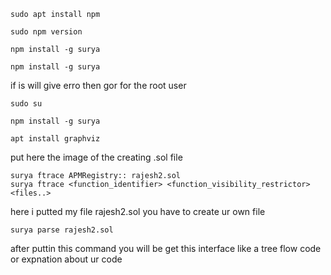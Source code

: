 ```
sudo apt install npm
```
```
sudo npm version
```


```
npm install -g surya
```
```
npm install -g surya
```
if is will give erro then gor for the root user

```
sudo su
```

```
npm install -g surya
```

```
apt install graphviz
```

put here the image of the creating .sol file

```
surya ftrace APMRegistry:: rajesh2.sol
surya ftrace <function_identifier> <function_visibility_restrictor> <files..>
```
here i putted my file rajesh2.sol you have to create ur own file 
```
surya parse rajesh2.sol
```
after puttin this command you will be get this interface
like a tree flow code or expnation about ur code


  
